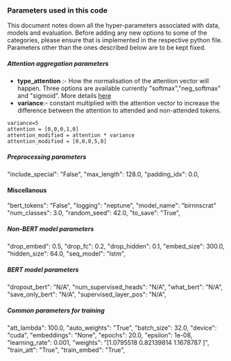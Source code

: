 ### Parameters used in this code
This document notes down all the hyper-parameters associated with data, models and evaluation. Before adding any new options to some of the categories, please ensure that is implemented in the respective python file.
Parameters other than the ones described below are to be kept fixed.
##### Attention aggregation parameters
* **type_attention** :- How the normalisation of the attention vector will happen. Three options are available currently "softmax","neg_softmax" and "sigmoid". More details [here](https://github.com/punyajoy/HateXplain/blob/master/Preprocess/attentionCal.py) 
* **variance**:- constant multiplied with the attention vector to increase the difference between the attention to attended and non-attended tokens.

~~~
variance=5
attention = [0,0,0,1,0]
attention_modified = attention * variance
attention_modified = [0,0,0,5,0]
~~~




##### Preprocessing parameters

"include_special": "False",
"max_length": 128.0,
"padding_idx": 0.0,

#### Miscellanous
"bert_tokens": "False",
"logging": "neptune",
"model_name": "birnnscrat"
"num_classes": 3.0,
"random_seed": 42.0,
"to_save": "True",

##### Non-BERT model parameters
"drop_embed": 0.5,
"drop_fc": 0.2,
"drop_hidden": 0.1,
"embed_size": 300.0,
"hidden_size": 64.0,
"seq_model": "lstm",

##### BERT model parameters
"dropout_bert": "N/A",
"num_supervised_heads": "N/A",
"what_bert": "N/A",
"save_only_bert": "N/A",
"supervised_layer_pos": "N/A",

##### Common parameters for training 
"att_lambda": 100.0,
"auto_weights": "True",
"batch_size": 32.0,
"device": "cuda",
"embeddings": "None",
"epochs": 20.0,
"epsilon": 1e-08,
"learning_rate": 0.001,
"weights": "[1.0795518  0.82139814 1.1678787 ]",
"train_att": "True",
"train_embed": "True",

